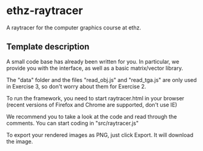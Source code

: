 ethz-raytracer
==============

A raytracer for the computer graphics course at ethz.


Template description
--------------------

A small code base has already been written for you. In particular, we
provide you with the interface, as well as a basic matrix/vector library.

The "data" folder and the files "read_obj.js" and "read_tga.js" are only used in Exercise 3, so don't worry about them for Exercise 2.

To run the framework, you need to start raytracer.html in your browser (recent versions of Firefox and Chrome are supported, don't use IE)

We recommend you to take a look at the code and read through the comments. You can start coding in "src/raytracer.js"

To export your rendered images as PNG, just click Export. It will download the image.

